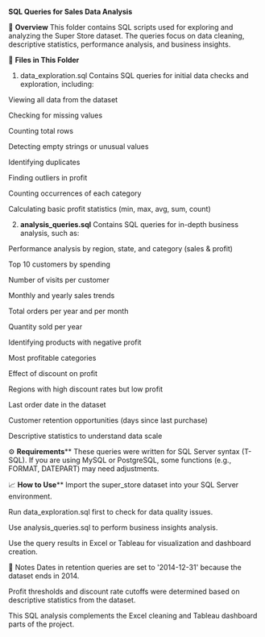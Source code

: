 **SQL Queries for Sales Data Analysis**

📌 **Overview**
This folder contains SQL scripts used for exploring and analyzing the Super Store dataset.
The queries focus on data cleaning, descriptive statistics, performance analysis, and business insights.

📂 **Files in This Folder**
1. data_exploration.sql
Contains SQL queries for initial data checks and exploration, including:

Viewing all data from the dataset

Checking for missing values

Counting total rows

Detecting empty strings or unusual values

Identifying duplicates

Finding outliers in profit

Counting occurrences of each category

Calculating basic profit statistics (min, max, avg, sum, count)

2. **analysis_queries.sql**
Contains SQL queries for in-depth business analysis, such as:

Performance analysis by region, state, and category (sales & profit)

Top 10 customers by spending

Number of visits per customer

Monthly and yearly sales trends

Total orders per year and per month

Quantity sold per year

Identifying products with negative profit

Most profitable categories

Effect of discount on profit

Regions with high discount rates but low profit

Last order date in the dataset

Customer retention opportunities (days since last purchase)

Descriptive statistics to understand data scale

⚙️ **Requirements****
These queries were written for SQL Server syntax (T-SQL).
If you are using MySQL or PostgreSQL, some functions (e.g., FORMAT, DATEPART) may need adjustments.

📈 **How to Use****
Import the super_store dataset into your SQL Server environment.

Run data_exploration.sql first to check for data quality issues.

Use analysis_queries.sql to perform business insights analysis.

Use the query results in Excel or Tableau for visualization and dashboard creation.

📝 Notes
Dates in retention queries are set to '2014-12-31' because the dataset ends in 2014.

Profit thresholds and discount rate cutoffs were determined based on descriptive statistics from the dataset.

This SQL analysis complements the Excel cleaning and Tableau dashboard parts of the project.

